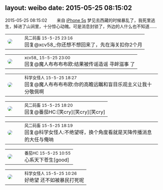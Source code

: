 layout: weibo
date: 2015-05-25 08:15:02
---
<meta name="referrer" content="no-referrer" />

2015-05-25 08:15:02  &nbsp;&nbsp;&nbsp;&nbsp;&nbsp;&nbsp; 来自 <a href="sinaweibo://customweibosource" rel="nofollow">iPhone 5s</a>
梦见去西藏的时候暴乱了，我死里逃生，掉进了山涧里，十分惊心动魄。可是消息封锁了，外边的人什么也不知道…… ​​​

<table style="width: 100%;">
  <tr>
    <td style="width: 40px;"><img style="border-radius:50%" src="https://tva3.sinaimg.cn/crop.0.0.639.639.50/6d2a6003jw8f3idy69w2gj20hs0hrt9g.jpg?KID=imgbed,tva&Expires=1624466426&ssig=G1%2BR8oTQxE"></td>
    <td colspan="2"><small>风二码畜 15-5-25 23:16</small><br/>回复@xcv58_:你还想不想回来了，先在海关扣你2个月</td>
  </tr>
</table>

<table style="width: 100%;">
  <tr>
    <td style="width: 40px;"><img style="border-radius:50%" src="https://tva3.sinaimg.cn/crop.0.0.1242.1242.50/801f7e9ajw8f3peekcgoqj20yi0yidg9.jpg?KID=imgbed,tva&Expires=1624466426&ssig=RivG0IJXBO"></td>
    <td colspan="2"><small>xcv58_ 15-5-25 23:00</small><br/>回复@魔人布布布布欧:结果被传谣造谣 寻衅滋事 了</td>
  </tr>
</table>

<table style="width: 100%;">
  <tr>
    <td style="width: 40px;"><img style="border-radius:50%" src="https://tva2.sinaimg.cn/crop.21.2.414.414.50/6c241735jw8eqy81jjm5oj20c80bo3yp.jpg?KID=imgbed,tva&Expires=1624466426&ssig=jrECUrfgC1"></td>
    <td colspan="2"><small>科学女怪人 15-5-25 18:27</small><br/>回复@魔人布布布布欧:你的高瞻远瞩和盲目乐观主义让我十分敬佩啊</td>
  </tr>
</table>

<table style="width: 100%;">
  <tr>
    <td style="width: 40px;"><img style="border-radius:50%" src="https://tva3.sinaimg.cn/crop.0.0.639.639.50/6d2a6003jw8f3idy69w2gj20hs0hrt9g.jpg?KID=imgbed,tva&Expires=1624466426&ssig=G1%2BR8oTQxE"></td>
    <td colspan="2"><small>风二码畜 15-5-25 18:20</small><br/>回复@番茄HC:[笑cry][笑cry][笑cry]</td>
  </tr>
</table>

<table style="width: 100%;">
  <tr>
    <td style="width: 40px;"><img style="border-radius:50%" src="https://tva3.sinaimg.cn/crop.0.0.639.639.50/6d2a6003jw8f3idy69w2gj20hs0hrt9g.jpg?KID=imgbed,tva&Expires=1624466426&ssig=G1%2BR8oTQxE"></td>
    <td colspan="2"><small>风二码畜 15-5-25 18:19</small><br/>回复@科学女怪人:不绝望呀，换个角度看就是天降传播消息的大任与俺呐</td>
  </tr>
</table>

<table style="width: 100%;">
  <tr>
    <td style="width: 40px;"><img style="border-radius:50%" src="https://tva4.sinaimg.cn/crop.0.0.100.100.50/96fcf04ejw1elxrupa39mj202s02s743.jpg?KID=imgbed,tva&Expires=1624466426&ssig=P%2BVhgPZFRl"></td>
    <td colspan="2"><small>番茄HC 15-5-25 10:55</small><br/>心系天下苍生[good]</td>
  </tr>
</table>

<table style="width: 100%;">
  <tr>
    <td style="width: 40px;"><img style="border-radius:50%" src="https://tva2.sinaimg.cn/crop.21.2.414.414.50/6c241735jw8eqy81jjm5oj20c80bo3yp.jpg?KID=imgbed,tva&Expires=1624466426&ssig=jrECUrfgC1"></td>
    <td colspan="2"><small>科学女怪人 15-5-25 10:26</small><br/>好绝望 还不如被暴民打死呢</td>
  </tr>
</table>
